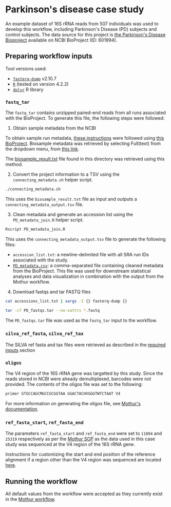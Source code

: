 #  Parkinson's disease case study

An example dataset of 16S rRNA reads from 507 individuals was used to develop this workflow, including Parkinson's Disease (PD) subjects and control subjects. The data source for this project is [the Parkinson's Disease Bioproject](https://www.ncbi.nlm.nih.gov/bioproject/?term=601994) available on NCBI BioProject (ID: 601994).

## Preparing workflow inputs

Tool versions used:

- [`fasterq-dump`](https://github.com/ncbi/sra-tools/wiki/HowTo:-fasterq-dump) v2.10.7
- [`R`](https://cran.r-project.org/) (tested on version 4.2.2)
- [`dplyr`](https://dplyr.tidyverse.org/) R library

### `fastq_tar`

The `fastq_tar` contains unzipped paired-end reads from all runs associated with the BioProject. To generate this file, the following steps were followed:

1. Obtain sample metadata from the NCBI

To obtain sample run metadata, [these instructions](https://www.ncbi.nlm.nih.gov/sra/docs/sradownload/#download-metadata-associated-wit) were followed using [this BioProject](https://www.ncbi.nlm.nih.gov/sra?linkname=bioproject_sra_all&from_uid=601994). Biosample metadata was retrieved by selecting Full(text) from the dropdown menu, from [this link](https://www.ncbi.nlm.nih.gov/biosample?LinkName=bioproject_biosample&from_uid=601994).

The [biosample_result.txt](biosample_result.txt) file found in this directory was retrieved using this method.

2. Convert the project information to a TSV using the `connecting_metadata.sh` helper script.

```bash
./connecting_metadata.sh
```

This uses the `biosample_result.txt` file as input and outputs a `connecting_metadata_output.tsv` file.

3. Clean metadata and generate an accession list using the `PD_metadata_join.R` helper script.

```bash
Rscript PD_metadata_join.R
```

This uses the `connecting_metadata_output.tsv` file to generate the following files:

- `accession_list.txt`: a newline-delimited file with all SRA run IDs associated with the study.
- [`PD_metadata.csv`](PD_metadata.csv): a comma-separated file containing cleaned metadata from the BioProject. This file was used for downstream statistical analyses and data visualization in combination with the output from the Mothur workflow.

4. Download fastqs and tar FASTQ files

```bash
cat accessions_list.txt | xargs -I {} fasterq-dump {}

tar -cf PD_fastqs.tar --no-xattrs *.fastq
```

The `PD_fastqs.tar` file was used as the `fastq_tar` input to the workflow.

### `silva_ref_fasta`, `silva_ref_tax`

The SILVA ref fasta and tax files were retrieved as described in the [required inputs](../../README.md#required-inputs) section

### `oligos`

The V4 region of the 16S rRNA gene was targetted by this study. Since the reads stored in NCBI were already demultiplexed, barcodes were not provided. The contents of the oligos file was set to the following:

```txt
primer GTGCCAGCMGCCGCGGTAA GGACTACHVGGGTWTCTAAT V4
```

For more information on generating the oligos file, see [Mothur's documentation](https://mothur.org/wiki/oligos_file/).

### `ref_fasta_start`, `ref_fasta_end`

The parameters `ref_fasta_start` and `ref_fasta_end` were set to `11894` and `25319` respectively as per the [Mothur SOP](https://mothur.org/wiki/miseq_sop/) as the data used in this case study was sequenced at the V4 region of the 16S rRNA gene.

Instructions for customizing the start and end position of the reference alignment if a region other than the V4 region was sequenced are located [here](https://mothur.org/blog/2016/Customization-for-your-region/).

## Running the workflow

All default values from the workflow were accepted as they currently exist in the [Mothur workflow](../../mothur.wdl).
